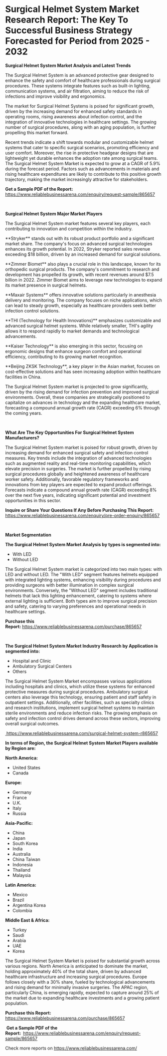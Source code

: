 <p><h1>Surgical Helmet System Market Research Report: The Key To Successful Business Strategy Forecasted for Period from 2025 - 2032</h1></p><p><strong>Surgical Helmet System Market Analysis and Latest Trends</strong></p>
<p><p>The Surgical Helmet System is an advanced protective gear designed to enhance the safety and comfort of healthcare professionals during surgical procedures. These systems integrate features such as built-in lighting, communication systems, and air filtration, aiming to reduce the risk of infections and improve visibility and ergonomics. </p><p>The market for Surgical Helmet Systems is poised for significant growth, driven by the increasing demand for enhanced safety standards in operating rooms, rising awareness about infection control, and the integration of innovative technologies in healthcare settings. The growing number of surgical procedures, along with an aging population, is further propelling this market forward.</p><p>Recent trends indicate a shift towards modular and customizable helmet systems that cater to specific surgical scenarios, promoting efficiency and user comfort. Moreover, the rise in protective headgear designs that are lightweight yet durable enhances the adoption rate among surgical teams. The Surgical Helmet System Market is expected to grow at a CAGR of 5.9% during the forecast period. Factors such as advancements in materials and rising healthcare expenditures are likely to contribute to this positive growth trajectory, making the market increasingly attractive for stakeholders.</p></p>
<p><strong>Get a Sample PDF of the Report:&nbsp;</strong> <a href="https://www.reliablebusinessarena.com/enquiry/request-sample/865657?utm_campaign=1789&utm_medium=2&utm_source=Github&utm_content=ia&utm_term=03032025&utm_id=surgical-helmet-system">https://www.reliablebusinessarena.com/enquiry/request-sample/865657</a></p>
<p>&nbsp;</p>
<p><strong>Surgical Helmet System Major Market Players</strong></p>
<p><p>The Surgical Helmet System market features several key players, each contributing to innovation and competition within the industry. </p><p>**Stryker** stands out with its robust product portfolio and a significant market share. The company's focus on advanced surgical technologies enhances its growth potential. In 2022, Stryker reported sales revenue exceeding $18 billion, driven by an increased demand for surgical solutions. </p><p>**Zimmer Biomet** also plays a crucial role in this landscape, known for its orthopedic surgical products. The company's commitment to research and development has propelled its growth, with recent revenues around $7.5 billion in 2022. Zimmer Biomet aims to leverage new technologies to expand its market presence in surgical helmets.</p><p>**Maxair Systems** offers innovative solutions particularly in anesthesia delivery and monitoring. The company focuses on niche applications, which can lead to steady growth, especially as healthcare providers seek better infection control solutions.</p><p>**THI (Technology for Health Innovations)** emphasizes customizable and advanced surgical helmet systems. While relatively smaller, THI's agility allows it to respond rapidly to market demands and technological advancements. </p><p>**Kaiser Technology** is also emerging in this sector, focusing on ergonomic designs that enhance surgeon comfort and operational efficiency, contributing to its growing market recognition.</p><p>**Beijing ZKSK Technology**, a key player in the Asian market, focuses on cost-effective solutions and has seen increasing adoption within healthcare facilities in China.</p><p>The Surgical Helmet System market is projected to grow significantly, driven by the rising demand for infection prevention and improved surgical environments. Overall, these companies are strategically positioned to capitalize on advances in technology and the expanding healthcare market, forecasting a compound annual growth rate (CAGR) exceeding 6% through the coming years.</p></p>
<p>&nbsp;</p>
<p><strong>What Are The Key Opportunities For Surgical Helmet System Manufacturers?</strong></p>
<p><p>The Surgical Helmet System market is poised for robust growth, driven by increasing demand for enhanced surgical safety and infection control measures. Key trends include the integration of advanced technologies such as augmented reality and real-time monitoring capabilities, which elevate precision in surgeries. The market is further propelled by rising surgical procedures globally and heightened awareness of healthcare worker safety. Additionally, favorable regulatory frameworks and innovations from key players are expected to expand product offerings. Forecasts indicate a compound annual growth rate (CAGR) exceeding 8% over the next five years, indicating significant potential and investment opportunities in this sector.</p></p>
<p><strong>Inquire or Share Your Questions If Any Before Purchasing This Report:</strong> <a href="https://www.reliablebusinessarena.com/enquiry/pre-order-enquiry/865657?utm_campaign=1789&utm_medium=2&utm_source=Github&utm_content=ia&utm_term=03032025&utm_id=surgical-helmet-system">https://www.reliablebusinessarena.com/enquiry/pre-order-enquiry/865657</a></p>
<p>&nbsp;</p>
<p><strong>Market Segmentation</strong></p>
<p><strong>The Surgical Helmet System Market Analysis by types is segmented into:</strong></p>
<p><ul><li>With LED</li><li>Without LED</li></ul></p>
<p><p>The Surgical Helmet System market is categorized into two main types: with LED and without LED. The "With LED" segment features helmets equipped with integrated lighting systems, enhancing visibility during procedures and providing surgeons with better illumination in complex surgical environments. Conversely, the "Without LED" segment includes traditional helmets that lack this lighting enhancement, catering to systems where external lighting is sufficient. Both types aim to improve surgical precision and safety, catering to varying preferences and operational needs in healthcare settings.</p></p>
<p><strong>Purchase this Report:&nbsp;</strong><a href="https://www.reliablebusinessarena.com/purchase/865657?utm_campaign=1789&utm_medium=2&utm_source=Github&utm_content=ia&utm_term=03032025&utm_id=surgical-helmet-system">https://www.reliablebusinessarena.com/purchase/865657</a></p>
<p>&nbsp;</p>
<p><strong>The Surgical Helmet System Market Industry Research by Application is segmented into:</strong></p>
<p><ul><li>Hospital and Clinic</li><li>Ambulatory Surgical Centers</li><li>Others</li></ul></p>
<p><p>The Surgical Helmet System Market encompasses various applications including hospitals and clinics, which utilize these systems for enhanced protective measures during surgical procedures. Ambulatory surgical centers also leverage this technology, ensuring patient and staff safety in outpatient settings. Additionally, other facilities, such as specialty clinics and research institutions, implement surgical helmet systems to maintain sterile environments and reduce infection risks. The growing emphasis on safety and infection control drives demand across these sectors, improving overall surgical outcomes.</p></p>
<p><a href="https://www.reliablebusinessarena.com/surgical-helmet-system-r865657?utm_campaign=1789&utm_medium=2&utm_source=Github&utm_content=ia&utm_term=03032025&utm_id=surgical-helmet-system">&nbsp;https://www.reliablebusinessarena.com/surgical-helmet-system-r865657</a></p>
<p><strong>In terms of Region, the Surgical Helmet System Market Players available by Region are:</strong></p>
<p>
    <p> <strong> North America: </strong>
        <ul>
            <li>United States</li>
            <li>Canada</li>
        </ul>
        </p> 
    <p> <strong> Europe: </strong>
        <ul>
            <li>Germany</li>
            <li>France</li>
            <li>U.K.</li>
            <li>Italy</li>
            <li>Russia</li>
        </ul>
        </p> 
    <p> <strong> Asia-Pacific: </strong>
        <ul>
            <li>China</li>
            <li>Japan</li>
            <li>South Korea</li>
            <li>India</li>
            <li>Australia</li>
            <li>China Taiwan</li>
            <li>Indonesia</li>
            <li>Thailand</li>
            <li>Malaysia</li>
        </ul>
        </p> 
    <p> <strong> Latin America: </strong>
        <ul>
            <li>Mexico</li>
            <li>Brazil</li>
            <li>Argentina Korea</li>
            <li>Colombia</li>
        </ul>
        </p> 
    <p> <strong> Middle East & Africa: </strong>
        <ul>
            <li>Turkey</li>
            <li>Saudi</li>
            <li>Arabia</li>
            <li>UAE</li>
            <li>Korea</li>
        </ul>
    </p>
    </p>
<p><p>The Surgical Helmet System Market is poised for substantial growth across various regions. North America is anticipated to dominate the market, holding approximately 40% of the total share, driven by advanced healthcare infrastructure and increasing surgical procedures. Europe follows closely with a 30% share, fueled by technological advancements and rising demand for minimally invasive surgeries. The APAC region, particularly China, is emerging rapidly, expected to capture around 25% of the market due to expanding healthcare investments and a growing patient population.</p></p>
<p><strong>Purchase this Report: </strong><a href="https://www.reliablebusinessarena.com/purchase/865657?utm_campaign=1789&utm_medium=2&utm_source=Github&utm_content=ia&utm_term=03032025&utm_id=surgical-helmet-system">https://www.reliablebusinessarena.com/purchase/865657</a></p>
<p>&nbsp;<strong>Get a Sample PDF of the Report:&nbsp;&nbsp;</strong><a href="https://www.reliablebusinessarena.com/enquiry/request-sample/865657?utm_campaign=1789&utm_medium=2&utm_source=Github&utm_content=ia&utm_term=03032025&utm_id=surgical-helmet-system">https://www.reliablebusinessarena.com/enquiry/request-sample/865657</a></p>
<p><strong></strong></p>
<p>Check more reports on <a href="https://www.reliablebusinessarena.com/?utm_campaign=1789&utm_medium=2&utm_source=Github&utm_content=ia&utm_term=03032025&utm_id=surgical-helmet-system">https://www.reliablebusinessarena.com/</a></p>